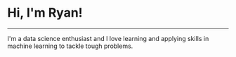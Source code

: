 # Hi, I'm Ryan!

---

I'm a data science enthusiast and I love learning and applying skills in machine learning to tackle tough problems.

<!---
rparkr/rparkr is a ✨ special ✨ repository because its `README.md` (this file) appears on your GitHub profile.
You can click the Preview link to take a look at your changes.
--->

